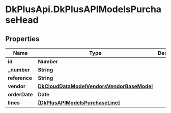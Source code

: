# DkPlusApi.DkPlusAPIModelsPurchaseHead

## Properties
Name | Type | Description | Notes
------------ | ------------- | ------------- | -------------
**id** | **Number** |  | [optional] 
**_number** | **String** |  | [optional] 
**reference** | **String** |  | [optional] 
**vendor** | [**DkCloudDataModelVendorsVendorBaseModel**](DkCloudDataModelVendorsVendorBaseModel.md) |  | [optional] 
**orderDate** | **Date** |  | [optional] 
**lines** | [**[DkPlusAPIModelsPurchaseLine]**](DkPlusAPIModelsPurchaseLine.md) |  | [optional] 


